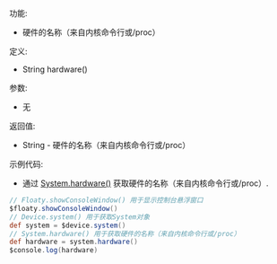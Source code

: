 功能:

+ 硬件的名称（来自内核命令行或/proc）

定义:

+ String hardware()

参数:

+ 无

返回值:

+ String - 硬件的名称（来自内核命令行或/proc）

示例代码:

+ 通过 [System.hardware()](/API/Device/System/README.md?id=hardware) 获取硬件的名称（来自内核命令行或/proc）.

```groovy
// Floaty.showConsoleWindow() 用于显示控制台悬浮窗口
$floaty.showConsoleWindow()
// Device.system() 用于获取System对象
def system = $device.system()
// System.hardware() 用于获取硬件的名称（来自内核命令行或/proc）
def hardware = system.hardware()
$console.log(hardware)
```
